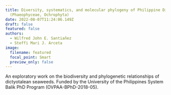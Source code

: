 ```yaml
---
title: Diversity, systematics, and molecular phylogeny of Philippine Dictyotales
  (Phaeophyceae, Ochrophyta)
date: 2022-08-07T11:24:06.149Z
draft: false
featured: false
authors:
  - Wilfred John E. Santiañez
  - Steffi Mari J. Arceta
image:
  filename: featured
  focal_point: Smart
  preview_only: false
---
```

An exploratory work on the biodiversity and phylogenetic relationships of dictyotalean seaweeds. Funded by the University of the Philippines System Balik PhD Program (OVPAA-BPhD-2018-05).